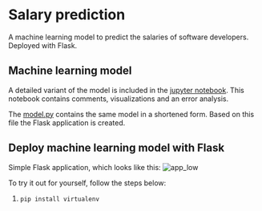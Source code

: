 # Salary prediction
A machine learning model to predict the salaries of software developers. Deployed with Flask.
 
## Machine learning model
A detailed variant of the model is included in the [jupyter notebook](https://github.com/JoshuaKnittel/SalaryPrediction/blob/main/jupyter_notebook/detailed_model.ipynb). This notebook contains comments, visualizations and an error analysis. 

The [model.py](https://github.com/JoshuaKnittel/SalaryPrediction/blob/main/model.py) contains the same model in a shortened form. Based on this file the Flask application is created. 
 
## Deploy machine learning model with Flask
Simple Flask application, which looks like this:
![app_low](https://user-images.githubusercontent.com/70914456/146842824-5e612972-a453-4f10-99f5-494b8eb5c52d.gif)

To try it out for yourself, follow the steps below:
1. `pip install virtualenv`
